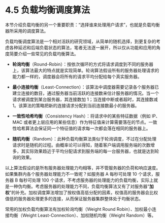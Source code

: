 # 4.5 负载均衡调度算法

本节介绍负载均衡的另一个重要职责：“选择谁来处理用户请求”，也就是负载均衡器所采用的调度算法。

负载均衡调度算法是一个相对活跃的研究领域，从简单的随机选择，到更复杂的考虑各种延迟和后端负载状态的算法，笔者无法逐一展开，所以仅从功能和应用的角度简要介绍一些常见的负载均衡算法。

- **轮询均衡**（Round-Robin）：按依次循环的方式将请求调度到不同的服务器上，该算法最大的特点就是实现简单。轮询算法假设所有的服务器处理请求的能力都一样的，调度器会将所有的请求平均分配给每个真实服务器。

- **最小连接均衡**（Least-Connection）：该算法中调度器需要记录各个服务器已建立连接的数目，通过服务器当前活跃的连接数来估计服务器的情况。当一个请求被调度到某台服务器，其连接数加 1；当连接中断或者超时，其连接数减 1。该算法的策略把新的连接请求分配到当前连接数最小的服务器。

- **一致性哈希均衡**（Consistency Hash）：将请求中的某些特征数据（例如 IP、MAC 或者更上层应用的某些信息）作为特征值来计算需要落在的节点。一致性哈希算法会保证同一个特征值的请求每一次都会落在相同的服务器上。

- **随机均衡**（Random）：此种负载均衡算法类似于轮询调度，不过在分配处理请求时是随机的过程。由概率论可以得知，随着客户端调用服务端的次数增多，其实际效果趋近于平均分配请求到服务端的每一台服务器，也就是达到轮询的效果。

以上算法假设的是所有服务器处理能力均相等，并不管服务器的负荷和响应速度。如果集群内各个服务器处理能力不一致呢？如服务器 A 每秒可处理 10 个请求，服务器 B 每秒可处理 100 个请求，不考虑服务器的处理能力的负载均衡，实际上就是一种伪均衡。考虑服务器的处理能力不同，负载均衡算法又有了对服务器“**加权**”的补充。加权调度算法增加了按权值高低分配的因素，权值高的服务器会比权值低的服务器处理更多的连接，从而保证服务器集群整体处于均衡状态。

常用的加权负载均衡算法有加权轮询均衡（Weight Round Robin）、加权最小连接均衡（Weight Least-Connection）、加权随机均衡（Weight Random）等。
